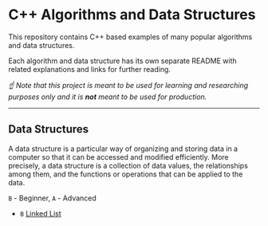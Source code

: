 # C++ Algorithms and Data Structures


This repository contains C++ based examples of many
popular algorithms and data structures.

Each algorithm and data structure has its own separate README
with related explanations and links for further reading.

*☝ Note that this project is meant to be used for learning and researching purposes 
only and it is **not** meant to be used for production.*

--------

## Data Structures

A data structure is a particular way of organizing and storing data in a computer so that it can
be accessed and modified efficiently. More precisely, a data structure is a collection of data
values, the relationships among them, and the functions or operations that can be applied to
the data.

`B` - Beginner, `A` - Advanced

* `B` [Linked List](src/data-structures/linked-list)
